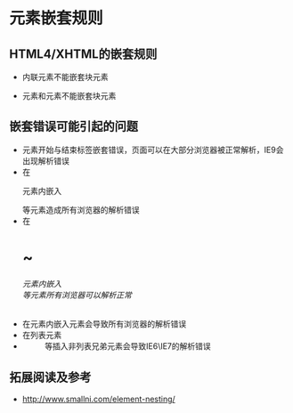 # 元素嵌套规则
## HTML4/XHTML的嵌套规则
* 内联元素不能嵌套块元素
* <p>元素和<h1~6>元素不能嵌套块元素

## 嵌套错误可能引起的问题
* 元素开始与结束标签嵌套错误，页面可以在大部分浏览器被正常解析，IE9会出现解析错误
* 在<p>元素内嵌入<div>等元素造成所有浏览器的解析错误
* 在<h1>~<h6>元素内嵌入<div>等元素所有浏览器可以解析正常
* 在<a>元素内嵌入<a>元素会导致所有浏览器的解析错误
* 在列表元素<li><dt><dd>等插入非列表兄弟元素会导致IE6\IE7的解析错误

## 拓展阅读及参考
* http://www.smallni.com/element-nesting/